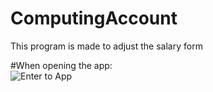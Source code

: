 # ComputingAccount
 
This program is made to adjust the salary form<br/>



#When opening the app:<br/>
![Enter to App](https://user-images.githubusercontent.com/42645973/185730254-9a53c7c7-c231-453a-8c09-7dcf0e4bc65c.gif)
